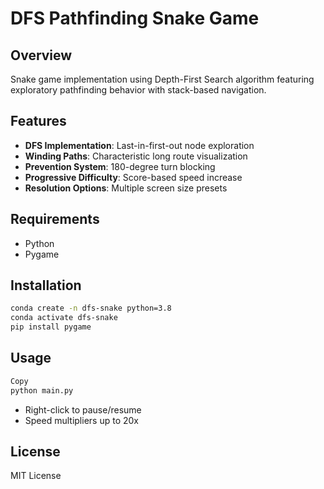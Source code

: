 # DFS Pathfinding Snake Game

## Overview
Snake game implementation using Depth-First Search algorithm featuring exploratory pathfinding behavior with stack-based navigation.

## Features
- **DFS Implementation**: Last-in-first-out node exploration
- **Winding Paths**: Characteristic long route visualization
- **Prevention System**: 180-degree turn blocking
- **Progressive Difficulty**: Score-based speed increase
- **Resolution Options**: Multiple screen size presets

## Requirements
- Python 
- Pygame 


## Installation
```bash
conda create -n dfs-snake python=3.8
conda activate dfs-snake
pip install pygame
```

## Usage
```bash
Copy
python main.py
```
- Right-click to pause/resume
- Speed multipliers up to 20x

## License
MIT License
